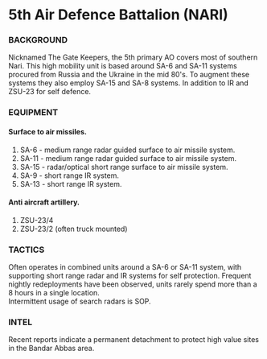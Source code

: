 # 5th Air Defence Battalion (NARI)

### BACKGROUND
Nicknamed The Gate Keepers, the 5th primary AO covers most of southern Nari. This high mobility unit is based around SA-6 and SA-11 systems procured from Russia and the Ukraine in the mid 80's. To augment these systems they also employ SA-15 and SA-8 systems. In addition to IR and ZSU-23 for self defence.


### EQUIPMENT
#### Surface to air missiles.
1. SA-6 - medium range radar guided surface to air missile system.
2. SA-11 - medium range radar guided surface to air missile system.
3. SA-15 - radar/optical short range surface to air missile system.
4. SA-9 - short range IR system.
5. SA-13 - short range IR system.

#### Anti aircraft artillery.
1. ZSU-23/4
2. ZSU-23/2 (often truck mounted)


### TACTICS
Often operates in combined units around a SA-6 or SA-11 system, with supporting short range radar and IR systems for self protection.
Frequent nightly redeployments have been observed, units rarely spend more than a 8 hours in a single location.  
Intermittent usage of search radars is SOP.

### INTEL
Recent reports indicate a permanent detachment to protect high value sites in the Bandar Abbas area.